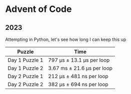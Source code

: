# Advent of Code

## 2023

Attempting in Python, let's see how long I can keep this up

| Puzzle         | Time                       |
|----------------|----------------------------|
| Day 1 Puzzle 1 | 797 µs ± 13.1 µs per loop  |
| Day 1 Puzzle 2 | 3.67 ms ± 21.6 µs per loop |
| Day 2 Puzzle 1 | 212 µs ± 481 ns per loop   |
| Day 2 Puzzle 2 | 382 µs ± 694 ns per loop   |
